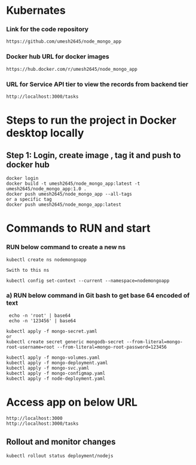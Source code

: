 # Kubernates

### Link for the code repository
```
https://github.com/umesh2645/node_mongo_app
```

### Docker hub URL for docker images

```
https://hub.docker.com/r/umesh2645/node_mongo_app
```

### URL for Service API tier to view the records from backend tier
```
http://localhost:3000/tasks
```

# Steps to run the project in Docker desktop locally 

## Step 1: Login, create image , tag it and push to docker hub
```
docker login
docker build -t umesh2645/node_mongo_app:latest -t umesh2645/node_mongo_app:1.0 .
docker push umesh2645/node_mongo_app --all-tags
or a specific tag
docker push umesh2645/node_mongo_app:latest
```
# Commands to RUN and start
### RUN below command to create a new ns
```
kubectl create ns nodemongoapp

Swith to this ns

kubectl config set-context --current --namespace=nodemongoapp
```
###  a) RUN below command in Git bash to get base 64 encoded of text
```
 echo -n 'root' | base64
 echo -n '123456' | base64
```
```
kubectl apply -f mongo-secret.yaml
or
kubectl create secret generic mongodb-secret --from-literal=mongo-root-username=root --from-literal=mongo-root-password=123456

kubectl apply -f mongo-volumes.yaml
kubectl apply -f mongo-deployment.yaml
kubectl apply -f mongo-svc.yaml
kubectl apply -f mongo-configmap.yaml
kubectl apply -f node-deployment.yaml
```
# Access app on below URL
```
http://localhost:3000
http://localhost:3000/tasks
```

## Rollout and monitor changes 
```
kubectl rollout status deployment/nodejs
```

